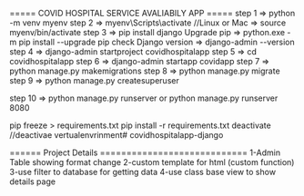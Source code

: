 ===== COVID HOSPITAL SERVICE AVALIABILY APP ===== 
step 1 => python -m venv myenv 
step 2 => myenv\Scripts\activate //Linux or Mac => source myenv/bin/activate 
step 3 => pip install django 
Upgrade pip => python.exe -m pip install --upgrade pip 
check Django version => django-admin --version 
step 4 => django-admin startproject covidhospitalapp 
step 5 => cd covidhospitalapp 
step 6 => django-admin startapp covidapp
step 7 => python manage.py makemigrations
step 8 => python manage.py migrate
step 9 => python manage.py createsuperuser

step 10 => python manage.py runserver or python manage.py runserver 8080 


pip freeze > requirements.txt 
pip install -r requirements.txt 
deactivate //deactivae vertualenvrinment# covidhospitalapp-django

====== Project Details ============================
1-Admin Table showing format change
2-custom template for html (custom function)
3-use filter to database for getting data
4-use class base view to show details page
